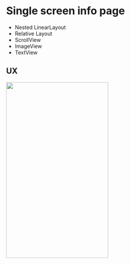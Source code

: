 # Single screen info page 

- Nested LinearLayout
- Relative Layout
- ScrollView
- ImageView
- TextView

## UX
<img src="https://user-images.githubusercontent.com/32653955/32203269-7e1527e0-bdb8-11e7-9025-eb5a5fec11e2.png" width="275" height="475">
